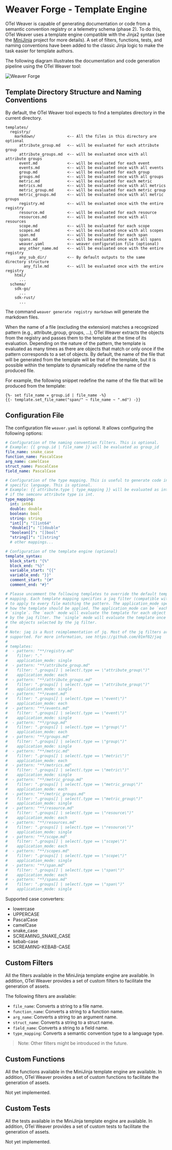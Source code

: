 # Weaver Forge - Template Engine

OTel Weaver is capable of generating documentation or code from a semantic
convention registry or a telemetry schema (phase 2). To do this,
OTel Weaver uses a template engine compatible with the Jinja2 syntax (see the
[MiniJinja](https://github.com/mitsuhiko/minijinja) project for more details).
A set of filters, functions, tests, and naming conventions have been added to
the classic Jinja logic to make the task easier for template authors.

The following diagram illustrates the documentation and code generation pipeline
using the OTel Weaver tool:

![Weaver Forge](images/artifact-generation-pipeline.svg)

## Template Directory Structure and Naming Conventions

By default, the OTel Weaver tool expects to find a templates directory in the
current directory.

```plaintext
templates/
  registry/
    markdown/              <-- All the files in this directory are optional 
      attribute_group.md   <-- will be evaluated for each attribute group
      attribute_groups.md  <-- will be evaluated once with all attribute groups
      event.md             <-- will be evaluated for each event
      events.md            <-- will be evaluated once with all events
      group.md             <-- will be evaluated for each group
      groups.md            <-- will be evaluated once with all groups
      metric.md            <-- will be evaluated for each metric
      metrics.md           <-- will be evaluated once with all metrics
      metric_group.md      <-- will be evaluated for each metric group
      metric_groups.md     <-- will be evaluated once with all metric groups
      registry.md          <-- will be evaluated once with the entire registry
      resource.md          <-- will be evaluated for each resource
      resources.md         <-- will be evaluated once with all resources
      scope.md             <-- will be evaluated for each scope
      scopes.md            <-- will be evaluated once with all scopes
      span.md              <-- will be evaluated for each span
      spans.md             <-- will be evaluated once with all spans
      weaver.yaml          <-- weaver configuration file (optional)
      any_other_name.md    <-- will be evaluated once with the entire registry
      any_sub_dir/         <-- By default outputs to the same directory structure
        any_file.md        <-- will be evaluated once with the entire registry
    html/
      ...  
  schema/
    sdk-go/
      ...
    sdk-rust/
      ...
```

The command `weaver generate registry markdown` will generate the markdown
files.

When the name of a file (excluding the extension) matches a recognized pattern
(e.g., attribute_group, groups, ...), OTel Weaver extracts the objects from the
registry and passes them to the template at the time of its evaluation.
Depending on the nature of the pattern, the template is evaluated as many times
as there are objects that match or only once if the pattern corresponds to a
set of objects. By default, the name of the file that will be generated from
the template will be that of the template, but it is possible within the
template to dynamically redefine the name of the produced file.

For example, the following snippet redefine the name of the file that will be
produced from the template:

```jinja
{%- set file_name = group.id | file_name -%}
{{- template.set_file_name("span/" ~ file_name ~ ".md") -}}
```

## Configuration File

The configuration file `weaver.yaml` is optional. It allows configuring the
following options:

```yaml
# Configuration of the naming convention filters. This is optional.
# Example: {{ group.id | file_name }} will be evaluated as group_id
file_name: snake_case
function_name: PascalCase
arg_name: camelCase
struct_name: PascalCase
field_name: PascalCase

# Configuration of the type mapping. This is useful to generate code in a
# specific language. This is optional.
# Example: {{ attribute.type | type_mapping }} will be evaluated as int64
# if the semconv attribute type is int.
type_mapping:
  int: int64
  double: double
  boolean: bool
  string: string
  "int[]": "[]int64"
  "double[]": "[]double"
  "boolean[]": "[]bool"
  "string[]": "[]string"
  # other mappings...

# Configuration of the template engine (optional)
template_syntax:
  block_start: "{%"
  block_end: "%}"
  variable_start: "{{"
  variable_end: "}}"
  comment_start: "{#"
  comment_end: "#}"

# Please uncomment the following templates to override the default template
# mapping. Each template mapping specifies a jaq filter (compatible with jq)
# to apply to every file matching the pattern. The application_mode specifies
# how the template should be applied. The application_mode can be `each` or
# `single`. The `each` mode will evaluate the template for each object selected
# by the jaq filter. The `single` mode will evaluate the template once with all
# the objects selected by the jq filter.
#
# Note: jaq is a Rust reimplementation of jq. Most of the jq filters are
# supported. For more information, see https://github.com/01mf02/jaq
#
# templates:
#  - pattern: "**/registry.md"
#    filter: "."
#    application_mode: single
#  - pattern: "**/attribute_group.md"
#    filter: ".groups[] | select(.type == \"attribute_group\")"
#    application_mode: each
#  - pattern: "**/attribute_groups.md"
#    filter: ".groups[] | select(.type == \"attribute_group\")"
#    application_mode: single
#  - pattern: "**/event.md"
#    filter: ".groups[] | select(.type == \"event\")"
#    application_mode: each
#  - pattern: "**/events.md"
#    filter: ".groups[] | select(.type == \"event\")"
#    application_mode: single
#  - pattern: "**/group.md"
#    filter: ".groups[] | select(.type == \"group\")"
#    application_mode: each
#  - pattern: "**/groups.md"
#    filter: ".groups[] | select(.type == \"group\")"
#    application_mode: single
#  - pattern: "**/metric.md"
#    filter: ".groups[] | select(.type == \"metric\")"
#    application_mode: each
#  - pattern: "**/metrics.md"
#    filter: ".groups[] | select(.type == \"metric\")"
#    application_mode: single
#  - pattern: "**/metric_group.md"
#    filter: ".groups[] | select(.type == \"metric_group\")"
#    application_mode: each
#  - pattern: "**/metric_groups.md"
#    filter: ".groups[] | select(.type == \"metric_group\")"
#    application_mode: single
#  - pattern: "**/resource.md"
#    filter: ".groups[] | select(.type == \"resource\")"
#    application_mode: each
#  - pattern: "**/resources.md"
#    filter: ".groups[] | select(.type == \"resource\")"
#    application_mode: single
#  - pattern: "**/scope.md"
#    filter: ".groups[] | select(.type == \"scope\")"
#    application_mode: each
#  - pattern: "**/scopes.md"
#    filter: ".groups[] | select(.type == \"scope\")"
#    application_mode: single
#  - pattern: "**/span.md"
#    filter: ".groups[] | select(.type == \"span\")"
#    application_mode: each
#  - pattern: "**/spans.md"
#    filter: ".groups[] | select(.type == \"span\")"
#    application_mode: single
```

Supported case converters:
- lowercase
- UPPERCASE
- PascalCase
- camelCase
- snake_case
- SCREAMING_SNAKE_CASE
- kebab-case
- SCREAMING-KEBAB-CASE

## Custom Filters

All the filters available in the MiniJinja template engine are available. In
addition, OTel Weaver provides a set of custom filters to facilitate the
generation of assets.

The following filters are available:
- `file_name`: Converts a string to a file name.
- `function_name`: Converts a string to a function name.
- `arg_name`: Converts a string to an argument name.
- `struct_name`: Converts a string to a struct name.
- `field_name`: Converts a string to a field name.
- `type_mapping`: Converts a semantic convention type to a language type.

> Note: Other filters might be introduced in the future.

## Custom Functions

All the functions available in the MiniJinja template engine are available. In
addition, OTel Weaver provides a set of custom functions to facilitate the
generation of assets.

Not yet implemented.

## Custom Tests

All the tests available in the MiniJinja template engine are available. In
addition, OTel Weaver provides a set of custom tests to facilitate the
generation of assets.

Not yet implemented.